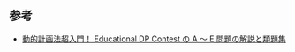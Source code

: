 ## 参考

- [動的計画法超入門！ Educational DP Contest の A ～ E 問題の解説と類題集](https://qiita.com/drken/items/dc53c683d6de8aeacf5a)